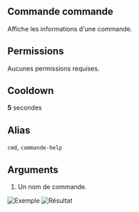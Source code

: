 ## Commande commande
Affiche les informations d'une commande.

## Permissions
Aucunes permissions requises.

## Cooldown
**5** secondes

## Alias
`cmd`, `commande-help`

## Arguments
1. Un nom de commande.

![Exemple](https://media.discordapp.net/attachments/976356791451529236/977570528237854730/unknown.png)
![Résultat](https://media.discordapp.net/attachments/976356791451529236/977570527919079434/unknown.png)
